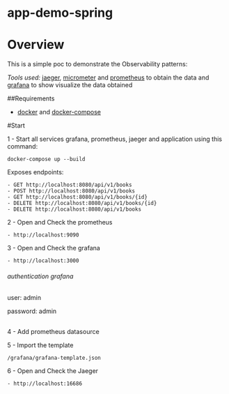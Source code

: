 # app-demo-spring

# Overview

This is a simple poc to demonstrate the Observability patterns: 
   
*Tools used:* [jaeger], [micrometer] and [prometheus] to obtain the data and [grafana] to show visualize the data obtained

[jaeger]: https://www.jaegertracing.io/
[micrometer]: https://micrometer.io
[prometheus]: https://prometheus.io/
[grafana]: https://grafana.com/

##Requirements
- [docker] and [docker-compose]

[docker]: https://www.docker.com/
[docker-compose]: https://docs.docker.com/compose/

#Start

1 - Start all services grafana, prometheus, jaeger and application using this command:

 ``docker-compose up --build``
 

Exposes endpoints:

    - GET http://localhost:8080/api/v1/books
    - POST http://localhost:8080/api/v1/books
    - GET http://localhost:8080/api/v1/books/{id}
    - DELETE http://localhost:8080/api/v1/books/{id}
    - DELETE http://localhost:8080/api/v1/books
 

2 - Open and Check the prometheus

    - http://localhost:9090 


3 - Open and Check the grafana 
    
    - http://localhost:3000
    
###### authentication grafana

user: admin

password: admin

##

4 - Add prometheus datasource

5 - Import the template

    /grafana/grafana-template.json


6 - Open and Check the Jaeger

    - http://localhost:16686
